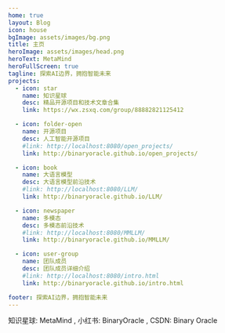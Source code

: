 ```yaml
---
home: true
layout: Blog
icon: house
bgImage: assets/images/bg.png
title: 主页
heroImage: assets/images/head.png
heroText: MetaMind
heroFullScreen: true
tagline: 探索AI边界，拥抱智能未来
projects:
  - icon: star
    name: 知识星球
    desc: 精品开源项目和技术文章合集
    link: https://wx.zsxq.com/group/88882821125412

  - icon: folder-open
    name: 开源项目
    desc: 人工智能开源项目
    #link: http://localhost:8080/open_projects/
    link: http://binaryoracle.github.io/open_projects/

  - icon: book
    name: 大语言模型
    desc: 大语言模型前沿技术
    #link: http://localhost:8080/LLM/
    link: http://binaryoracle.github.io/LLM/

  - icon: newspaper
    name: 多模态
    desc: 多模态前沿技术
    #link: http://localhost:8080/MMLLM/
    link: http://binaryoracle.github.io/MMLLM/

  - icon: user-group
    name: 团队成员
    desc: 团队成员详细介绍
    #link: http://localhost:8080/intro.html
    link: http://binaryoracle.github.io/intro.html

footer: 探索AI边界，拥抱智能未来
---
```



知识星球: MetaMind , 小红书: BinaryOracle , CSDN: Binary Oracle
